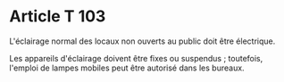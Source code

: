 # Article T 103

L'éclairage normal des locaux non ouverts au public doit être électrique.

Les appareils d'éclairage doivent être fixes ou suspendus ; toutefois, l'emploi de lampes mobiles peut être autorisé dans les bureaux.
